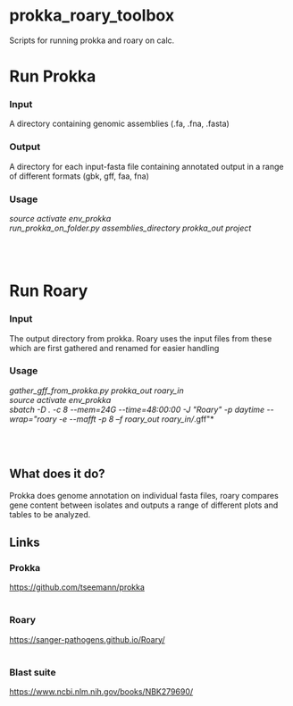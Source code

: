 # prokka_roary_toolbox
Scripts for running prokka and roary on calc.




# Run Prokka

### Input
A directory containing genomic assemblies (.fa, .fna, .fasta)
<br>

### Output
A directory for each input-fasta file containing annotated output in a range of different formats (gbk, gff, faa, fna)
<br>
### Usage

*source activate env_prokka*<br>
*run_prokka_on_folder.py assemblies_directory prokka_out project*

<br><br>

# Run Roary

### Input
The output directory from prokka. Roary uses the input files from these which are first gathered and renamed for easier handling
<br>
### Usage

*gather_gff_from_prokka.py prokka_out roary_in*<br>
*source activate env_prokka*<br>
*sbatch -D . -c 8 --mem=24G --time=48:00:00 -J "Roary" -p daytime --wrap="roary -e --mafft -p 8 –f roary_out roary_in/*.gff"*

<br><br>


## What does it do?

Prokka does genome annotation on individual fasta files, roary compares gene content between isolates and outputs a range of different plots and tables to be analyzed.
<br>



## Links

### Prokka
https://github.com/tseemann/prokka<br>
<br>
### Roary
https://sanger-pathogens.github.io/Roary/<br>
<br>
### Blast suite
https://www.ncbi.nlm.nih.gov/books/NBK279690/<br>
<br>
